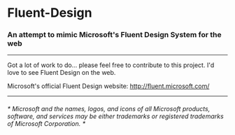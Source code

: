 # Fluent-Design
### An attempt to mimic Microsoft's Fluent Design System for the web

-----

Got a lot of work to do... please feel free to contribute to this project. I'd love to see Fluent Design on the web.

Microsoft's official Fluent Design website: http://fluent.microsoft.com/

-----

###### * *Microsoft and the names, logos, and icons of all Microsoft products, software, and services may be either trademarks or registered trademarks of Microsoft Corporation.* *
